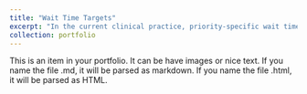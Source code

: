 ```yaml
---
title: "Wait Time Targets"
excerpt: "In the current clinical practice, priority-specific wait time targets are typically determined by the consensus of of medical specialists and healthcare administrators. The problem with this rationale is that it does not consider the efficient use of clinical resources and the patient volume associated with each class. The method presented here utilizes predictive, prescriptive and descriptive analytics."
collection: portfolio
---
```


This is an item in your portfolio. It can be have images or nice text. If you name the file .md, it will be parsed as markdown. If you name the file .html, it will be parsed as HTML. 
